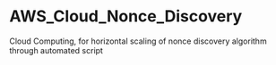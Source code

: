 # AWS_Cloud_Nonce_Discovery
 Cloud Computing, for horizontal scaling of nonce discovery algorithm through automated script
